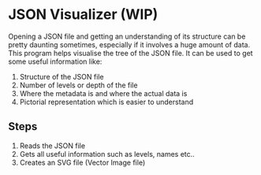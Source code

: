 # JSON Visualizer (WIP)
Opening a JSON file and getting an understanding of its structure can be pretty daunting sometimes, especially if it involves a huge amount of data. This program helps visualise the tree of the JSON file. It can be used to get some useful information like:
1. Structure of the JSON file
2. Number of levels or depth of the file
3. Where the metadata is and where the actual data is
4. Pictorial representation which is easier to understand

## Steps
1. Reads the JSON file
2. Gets all useful information such as levels, names etc..
3. Creates an SVG file (Vector Image file) 
